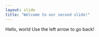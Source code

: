 ```yaml
---
layout: slide
title: "Welcome to our second slide!"
---
```

Hello, world
Use the left arrow to go back!
